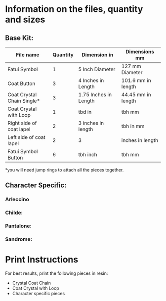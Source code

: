 # Information on the files, quantity and sizes 

## Base Kit: 

| File name |	Quantity | Dimension in | Dimensions mm |
| --------- | -------- | ------------ | ------------- |
| Fatui Symbol | 1	|5 Inch Diameter |127 mm Diameter| 
| Coat Button	|3 | 4 Inches in Length | 101.6 mm in length |
| Coat Crystal Chain Single* | 3	| 1.75 Inches in Length | 44.45 mm in length |
| Coat Crystal with Loop	| 1 | tbd in | tbh mm |	
| Right side of coat lapel | 2	| 3 inches in length| tbh in mm |  
| Left side of coat lapel |	2 |	3 | inches in length | tbh in mm | 
| Fatui Symbol Button |	6 | tbh inch | tbh mm | 

*you will need jump rings to attach all the pieces together. 

## Character Specific: 

### Arleccino

### Childe: 

### Pantalone: 


### Sandrome: 


# Print Instructions 

For best results, print the following pieces in resin: 

- Crystal Coat Chain 
- Coat Crystal with Loop 
- Character specific pieces 
